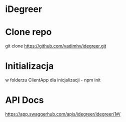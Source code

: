 # iDegreer


# Clone repo

git clone https://github.com/vadimhv/idegreer.git

# Initializacja
w folderzu ClientApp dla inicjalizacji - npm init

# API Docs
https://app.swaggerhub.com/apis/idegreer/idegreer/1#/
